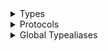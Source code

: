 <details>
<summary>Types</summary>

  - [BlurView](/BlurView)
  - [Button](/Button)
  - [CollectionView](/CollectionView)
  - [ContainerView](/ContainerView)
  - [Divider](/Divider)
  - [EffectView](/EffectView)
  - [HScroll](/HScroll)
  - [HStack](/HStack)
  - [Image](/Image)
  - [Label](/Label)
  - [List](/List)
  - [LoadingImage](/LoadingImage)
  - [LoadingView](/LoadingView)
  - [Map](/Map)
  - [MapPoint](/MapPoint)
  - [MultiLineField](/MultiLineField)
  - [NavButton](/NavButton)
  - [Navigate](/Navigate)
  - [Navigate.NavigationStyle](/Navigate.NavigationStyle)
  - [Navigate.ToastStyle](/Navigate.ToastStyle)
  - [ObservedView](/ObservedView)
  - [Padding](/Padding)
  - [SafeAreaView](/SafeAreaView)
  - [ScrollView](/ScrollView)
  - [Slider](/Slider)
  - [Spacer](/Spacer)
  - [Switch](/Switch)
  - [TableView](/TableView)
  - [TextField](/TextField)
  - [VScroll](/VScroll)
  - [VStack](/VStack)
  - [VibrancyView](/VibrancyView)
  - [ViewController](/ViewController)
  - [WebView](/WebView)
  - [ZStack](/ZStack)

</details>

<details>
<summary>Protocols</summary>

  - [CellConfigurable](/CellConfigurable)
  - [CellDisplayable](/CellDisplayable)
  - [CellUpdatable](/CellUpdatable)
  - [DataIdentifiable](/DataIdentifiable)

</details>

<details>
<summary>Global Typealiases</summary>

  - [AttributedString](/AttributedString)
  - [AttributedStringKey](/AttributedStringKey)
  - [BarButton](/BarButton)
  - [CollectionViewCell](/CollectionViewCell)
  - [StringAttributes](/StringAttributes)
  - [TableDidSelectIndexPathHandler](/TableDidSelectIndexPathHandler)
  - [TableHeaderFooterViewHandler](/TableHeaderFooterViewHandler)
  - [TableHighlightIndexPathHandler](/TableHighlightIndexPathHandler)
  - [TableViewCell](/TableViewCell)

</details>
